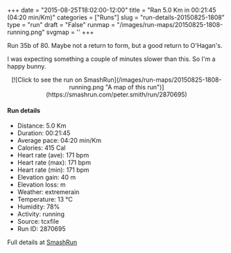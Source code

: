 +++
date = "2015-08-25T18:02:00-12:00"
title = "Ran 5.0 Km in 00:21:45 (04:20 min/Km)"
categories = ["Runs"]
slug = "run-details-20150825-1808"
type = "run"
draft = "False"
runmap = "/images/run-maps/20150825-1808-running.png"
svgmap = '<polyline points="94 77, 80 81, 70 96, 52 100, 40 97, 38 95, 37 90, 39 82, 4 70, 17 35, 38 19, 56 1, 65 0, 68 4, 48 22, 29 42, 69 5, 68 2, 55 3, 19 34, 4 70, 35 80, 38 83, 36 92, 51 100, 69 95, 77 84, 94 77, 97 72">'
+++

Run 35b of 80. Maybe not a return to form, but a good return to O'Hagan's. 

I was expecting something a couple of minutes slower than this. So I'm a happy bunny. 



<!--more-->

<center>
[![Click to see the run on SmashRun](/images/run-maps/20150825-1808-running.png "A map of this run")](https://smashrun.com/peter.smith/run/2870695)
</center>

#### Run details

* Distance: 5.0 Km
* Duration: 00:21:45
* Average pace: 04:20 min/Km
* Calories: 415 Cal
* Heart rate (ave): 171 bpm
* Heart rate (max): 171 bpm
* Heart rate (min): 171 bpm
* Elevation gain: 40 m
* Elevation loss:  m
* Weather: extremerain
* Temperature: 13 &deg;C
* Humidity: 78%
* Activity: running
* Source: tcxfile
* Run ID: 2870695

Full details at [SmashRun](https://smashrun.com/peter.smith/run/2870695)